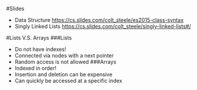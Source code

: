 #Slides
- Data Structure
https://cs.slides.com/colt_steele/es2015-class-syntax
- Singly Linked Lists
https://cs.slides.com/colt_steele/singly-linked-lists#/



#Lists V.S. Arrays
###Lists 
- Do not have indexes!
- Connected via nodes with a next pointer
- Random access is not allowed
###Arrays
- Indexed in order!
- Insertion and deletion can be expensive
- Can quickly be accessed at a specific index